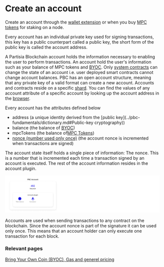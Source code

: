 # Create an account

Create an account through the [wallet extension](https://chrome.google.com/webstore/detail/partisia-wallet/gjkdbeaiifkpoencioahhcilildpjhgh) or when you buy [MPC tokens](https://kyc.partisiablockchain.com/) for staking on a node.


Every account has an individual private key used for signing transactions, this key has a public counterpart called a public key, the short form of the public key is called the account address.

A Partisia Blockchain account holds the information necessary to enabling the user to perform transactions. An account hold the user's information such as your balance of MPC tokens
and [BYOC](byoc.md). Only [system contracts](governance-overview.md) can change the state of an account i.e. user deployed smart contracts
cannot change account balances. PBC has an open account structure, meaning that any private key of a valid format can
create a new account. Accounts and contracts reside on a specific [shard](sharding.md). You can find the values of any account attribute of a specific account by looking up the account address in the [browser](https://browser.partisiablockchain.com/accounts).

Every account has the attributes defined below

- address (a unique identity derived from the [public key](../pbc-fundamentals/dictionary.md#Public-key cryptography))
- balance (the balance of [BYOC](../pbc-fundamentals/byoc.md))
- mpcTokens (the balance of[MPC Tokens](../pbc-fundamentals/mpc-token-model-and-account-elements.md))
- [nonce (number used only once)](../pbc-fundamentals/dictionary.md#nonce) (the account nonce is incremented when transactions are signed)


The account state itself holds a single piece of information: The nonce. This is a number that is incremented each time a transaction signed by an account is executed. The rest of the account information resides in the account plugin.

![Account_plugin](account-plugin.png)

Accounts are used when sending transactions to any contract on the blockchain.
Since the account nonce is part of the signature it can be used only once. This means that an account holder can only execute one transaction for each block.

### Relevant pages

[Bring Your Own Coin (BYOC), Gas and generel pricing](../pbc-fundamentals/byoc.md)
